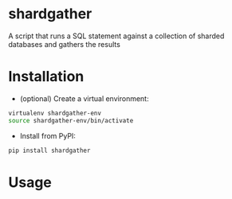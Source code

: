 shardgather
===========

A script that runs a SQL statement against a collection of sharded databases and gathers the results


Installation
============

- (optional) Create a virtual environment:

```bash
virtualenv shardgather-env
source shardgather-env/bin/activate
```

- Install from PyPI:

```python
pip install shardgather
```


Usage
=====


